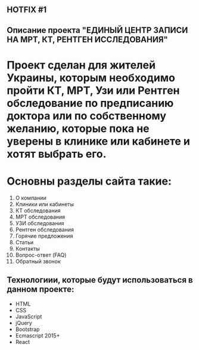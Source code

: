 ## HOTFIX #1 ##
## Описание проекта "ЕДИНЫЙ ЦЕНТР ЗАПИСИ НА МРТ, КТ, РЕНТГЕН ИССЛЕДОВАНИЯ" ##

# Проект сделан для жителей Украины, которым необходимо пройти КТ, МРТ, Узи или Рентген обследование по предписанию доктора или по собственному желанию, которые пока не уверены в клинике или кабинете и хотят выбрать его. #

# Основны разделы сайта такие:
1.	О компании
2.	Клиники или кабинеты
3.	КТ обследования
4.	МРТ обследования
5.	УЗИ обследования
6.	Рентген обследования
7.	Горячие предложения
8.	Статьи
9.	Контакты
10.	Вопрос-ответ (FAQ)
11.	Обратный звонок

## Технологиии, которые будут использоваться в данном проекте:

*	HTML
*	CSS
*	JavaScript
*	jQuery
*	Bootstrap
*	Ecmascript 2015+
*	React